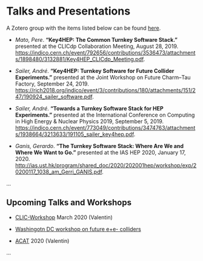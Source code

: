 
# Talks and Presentations

A Zotero group with the items listed below can be found [here](https://www.zotero.org/groups/2447672/key4hep-talksandpublications).


* *Mato, Pere*. **“Key4HEP: The Common Turnkey Software Stack.”** presented at the CLICdp Collaboration Meeting, August 28, 2019. <https://indico.cern.ch/event/792656/contributions/3536473/attachments/1898480/3132881/Key4HEP_CLICdp_Meeting.pdf>.

* *Sailer, André*. **“Key4HEP: Turnkey Software for Future Collider Experiments.”** presented at the Joint Workshop on Future Charm–Tau Factory, September 24, 2019. <https://rich2018.org/indico/event/3/contributions/180/attachments/151/247/190924_sailer_software.pdf>.

* *Sailer, André*. **“Towards a Turnkey Software Stack for HEP Experiments.”** presented at the International Conference on Computing in High Energy & Nuclear Physics  2019, September 5, 2019. <https://indico.cern.ch/event/773049/contributions/3474763/attachments/1938664/3213633/191105_sailer_key4hep.pdf>.

* *Ganis, Gerardo*. **“The Turnkey Software Stack: Where Are We and Where We Want to Go.”** presented at the IAS HEP 2020, January 17, 2020. <http://ias.ust.hk/program/shared_doc/2020/202001hep/workshop/exp/20200117_1038_am_Gerri_GANIS.pdf>.


...

## Upcoming Talks and Workshops

* [CLIC-Workshop](https://indico.cern.ch/event/850899/) March 2020 (Valentin) 

* [Washingotn DC workshop on future e+e- colliders](https://indico.cern.ch/event/863751/overview)

* [ACAT](https://indico.cern.ch/event/855454/) 2020 (Valentin)

...


